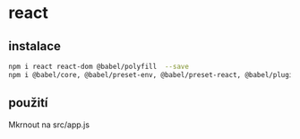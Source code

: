 # react

## instalace
```sh
npm i react react-dom @babel/polyfill  --save
npm i @babel/core, @babel/preset-env, @babel/preset-react, @babel/plugin-proposal-class-properties, babel-loader, webpack, webpack-cli
```

## použití

Mkrnout na src/app.js